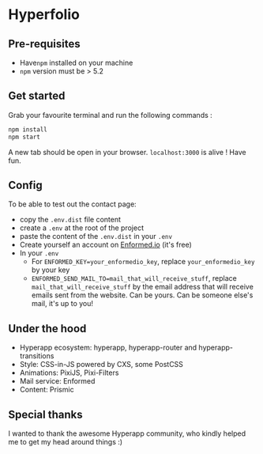 # Hyperfolio

## Pre-requisites

* Have`npm` installed on your machine
* `npm` version must be > 5.2

## Get started

Grab your favourite terminal and run the following commands :

```js
npm install
npm start
```

A new tab should be open in your browser. `localhost:3000` is alive ! Have fun.

## Config

To be able to test out the contact page:  
- copy the `.env.dist` file content 
- create a `.env` at the root of the project
- paste the content of the `.env.dist` in your `.env`
- Create yourself an account on [Enformed.io](http://enformed.io/) (it's free)
- In your `.env`
    - For `ENFORMED_KEY=your_enformedio_key`, replace `your_enformedio_key` by your key
    - `ENFORMED_SEND_MAIL_TO=mail_that_will_receive_stuff`, replace `mail_that_will_receive_stuff` by the email address that will receive emails sent from the website. Can be yours. Can be someone else's mail, it's up to you!


## Under the hood
- Hyperapp ecosystem: hyperapp, hyperapp-router and hyperapp-transitions
- Style: CSS-in-JS powered by CXS, some PostCSS
- Animations: PixiJS, Pixi-Filters
- Mail service: Enformed
- Content: Prismic

## Special thanks

I wanted to thank the awesome Hyperapp community, who kindly helped me to get my head around things :) 